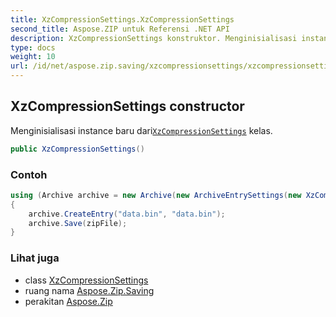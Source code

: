 ```yaml
---
title: XzCompressionSettings.XzCompressionSettings
second_title: Aspose.ZIP untuk Referensi .NET API
description: XzCompressionSettings konstruktor. Menginisialisasi instance baru dariXzCompressionSettings kelas.
type: docs
weight: 10
url: /id/net/aspose.zip.saving/xzcompressionsettings/xzcompressionsettings/
---
```

## XzCompressionSettings constructor

Menginisialisasi instance baru dari[`XzCompressionSettings`](../) kelas.

```csharp
public XzCompressionSettings()
```

### Contoh

```csharp
using (Archive archive = new Archive(new ArchiveEntrySettings(new XzCompressionSettings())))
{
    archive.CreateEntry("data.bin", "data.bin");
    archive.Save(zipFile);
}
```

### Lihat juga

* class [XzCompressionSettings](../)
* ruang nama [Aspose.Zip.Saving](../../xzcompressionsettings/)
* perakitan [Aspose.Zip](../../../)


